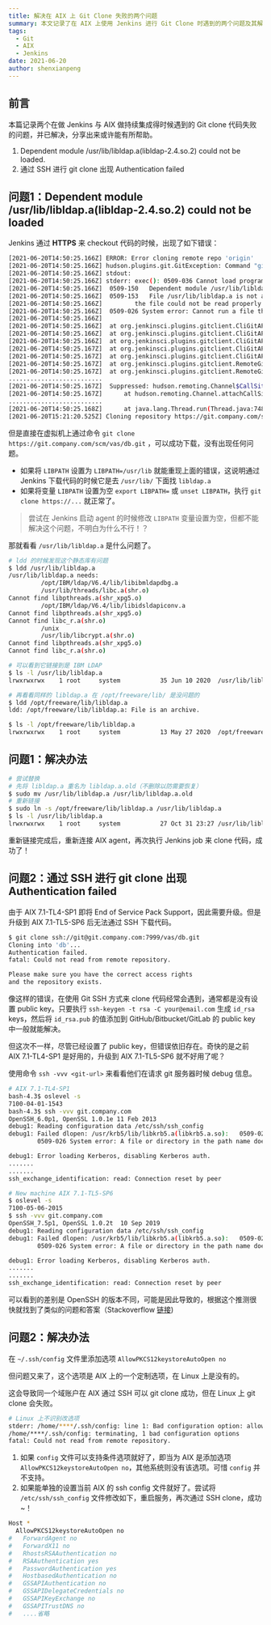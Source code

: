 ```yaml
---
title: 解决在 AIX 上 Git Clone 失败的两个问题
summary: 本文记录了在 AIX 上使用 Jenkins 进行 Git Clone 时遇到的两个问题及其解决方法，包括依赖库加载失败和 SSH 认证失败。
tags:
  - Git
  - AIX
  - Jenkins
date: 2021-06-20
author: shenxianpeng
---
```


## 前言

本篇记录两个在做 Jenkins 与 AIX 做持续集成得时候遇到的 Git clone 代码失败的问题，并已解决，分享出来或许能有所帮助。

1. Dependent module /usr/lib/libldap.a(libldap-2.4.so.2) could not be loaded.
2. 通过 SSH 进行 git clone 出现 Authentication failed


## 问题1：Dependent module /usr/lib/libldap.a(libldap-2.4.so.2) could not be loaded

Jenkins 通过 **HTTPS** 来 checkout 代码的时候，出现了如下错误：

```bash
[2021-06-20T14:50:25.166Z] ERROR: Error cloning remote repo 'origin'
[2021-06-20T14:50:25.166Z] hudson.plugins.git.GitException: Command "git fetch --tags --force --progress --depth=1 -- https://git.company.com/scm/vas/db.git +refs/heads/*:refs/remotes/origin/*" returned status code 128:
[2021-06-20T14:50:25.166Z] stdout:
[2021-06-20T14:50:25.166Z] stderr: exec(): 0509-036 Cannot load program /opt/freeware/libexec64/git-core/git-remote-https because of the following errors:
[2021-06-20T14:50:25.166Z] 	0509-150   Dependent module /usr/lib/libldap.a(libldap-2.4.so.2) could not be loaded.
[2021-06-20T14:50:25.166Z] 	0509-153   File /usr/lib/libldap.a is not an archive or
[2021-06-20T14:50:25.166Z] 		   the file could not be read properly.
[2021-06-20T14:50:25.166Z] 	0509-026 System error: Cannot run a file that does not have a valid format.
[2021-06-20T14:50:25.166Z]
[2021-06-20T14:50:25.166Z] 	at org.jenkinsci.plugins.gitclient.CliGitAPIImpl.launchCommandIn(CliGitAPIImpl.java:2450)
[2021-06-20T14:50:25.166Z] 	at org.jenkinsci.plugins.gitclient.CliGitAPIImpl.launchCommandWithCredentials(CliGitAPIImpl.java:2051)
[2021-06-20T14:50:25.166Z] 	at org.jenkinsci.plugins.gitclient.CliGitAPIImpl.access$500(CliGitAPIImpl.java:84)
[2021-06-20T14:50:25.167Z] 	at org.jenkinsci.plugins.gitclient.CliGitAPIImpl$1.execute(CliGitAPIImpl.java:573)
[2021-06-20T14:50:25.167Z] 	at org.jenkinsci.plugins.gitclient.CliGitAPIImpl$2.execute(CliGitAPIImpl.java:802)
[2021-06-20T14:50:25.167Z] 	at org.jenkinsci.plugins.gitclient.RemoteGitImpl$CommandInvocationHandler$GitCommandMasterToSlaveCallable.call(RemoteGitImpl.java:161)
[2021-06-20T14:50:25.167Z] 	at org.jenkinsci.plugins.gitclient.RemoteGitImpl$CommandInvocationHandler$GitCommandMasterToSlaveCallable.call(RemoteGitImpl.java:154)
..........................
[2021-06-20T14:50:25.167Z] 	Suppressed: hudson.remoting.Channel$CallSiteStackTrace: Remote call to aix-devasbld-01
[2021-06-20T14:50:25.167Z] 		at hudson.remoting.Channel.attachCallSiteStackTrace(Channel.java:1800)
..........................
[2021-06-20T14:50:25.168Z] 		at java.lang.Thread.run(Thread.java:748)
[2021-06-20T15:21:20.525Z] Cloning repository https://git.company.com/scm/vas/db.git
```

但是直接在虚拟机上通过命令 `git clone https://git.company.com/scm/vas/db.git` ，可以成功下载，没有出现任何问题。

* 如果将 `LIBPATH` 设置为 `LIBPATH=/usr/lib` 就能重现上面的错误，这说明通过 Jenkins 下载代码的时候它是去 `/usr/lib/` 下面找 `libldap.a`
* 如果将变量 `LIBPATH` 设置为空 `export LIBPATH=` 或 `unset LIBPATH`，执行 `git clone https://...` 就正常了。

> 尝试在 Jenkins 启动 agent 的时候修改 `LIBPATH` 变量设置为空，但都不能解决这个问题，不明白为什么不行！？

那就看看 `/usr/lib/libldap.a` 是什么问题了。

```bash
# ldd 的时候发现这个静态库有问题
$ ldd /usr/lib/libldap.a
/usr/lib/libldap.a needs:
         /opt/IBM/ldap/V6.4/lib/libibmldapdbg.a
         /usr/lib/threads/libc.a(shr.o)
Cannot find libpthreads.a(shr_xpg5.o)
         /opt/IBM/ldap/V6.4/lib/libidsldapiconv.a
Cannot find libpthreads.a(shr_xpg5.o)
Cannot find libc_r.a(shr.o)
         /unix
         /usr/lib/libcrypt.a(shr.o)
Cannot find libpthreads.a(shr_xpg5.o)
Cannot find libc_r.a(shr.o)

# 可以看到它链接到是 IBM LDAP
$ ls -l /usr/lib/libldap.a
lrwxrwxrwx    1 root     system           35 Jun 10 2020  /usr/lib/libldap.a -> /opt/IBM/ldap/V6.4/lib/libidsldap.a

# 再看看同样的 libldap.a 在 /opt/freeware/lib/ 是没问题的
$ ldd /opt/freeware/lib/libldap.a
ldd: /opt/freeware/lib/libldap.a: File is an archive.

$ ls -l /opt/freeware/lib/libldap.a
lrwxrwxrwx    1 root     system           13 May 27 2020  /opt/freeware/lib/libldap.a -> libldap-2.4.a
```

## 问题1：解决办法

```bash
# 尝试替换
# 先将 libldap.a 重名为 libldap.a.old（不删除以防需要恢复）
$ sudo mv /usr/lib/libldap.a /usr/lib/libldap.a.old
# 重新链接
$ sudo ln -s /opt/freeware/lib/libldap.a /usr/lib/libldap.a
$ ls -l /usr/lib/libldap.a
lrwxrwxrwx    1 root     system           27 Oct 31 23:27 /usr/lib/libldap.a -> /opt/freeware/lib/libldap.a
```

重新链接完成后，重新连接 AIX agent，再次执行 Jenkins job 来 clone 代码，成功了！

## 问题2：通过 SSH 进行 git clone 出现 Authentication failed

由于 AIX 7.1-TL4-SP1 即将 End of Service Pack Support，因此需要升级。但是升级到 AIX 7.1-TL5-SP6 后无法通过 SSH 下载代码。

```bash
$ git clone ssh://git@git.company.com:7999/vas/db.git
Cloning into 'db'...
Authentication failed.
fatal: Could not read from remote repository.

Please make sure you have the correct access rights
and the repository exists.
```

像这样的错误，在使用 Git SSH 方式来 clone 代码经常会遇到，通常都是没有设置 public key。只要执行 `ssh-keygen -t rsa -C your@email.com` 生成 `id_rsa` keys，然后将 `id_rsa.pub` 的值添加到 GitHub/Bitbucket/GitLab 的 public key 中一般就能解决。

但这次不一样，尽管已经设置了 public key，但错误依旧存在。奇快的是之前 AIX 7.1-TL4-SP1 是好用的，升级到 AIX 7.1-TL5-SP6 就不好用了呢？

使用命令 `ssh -vvv <git-url>` 来看看他们在请求 git 服务器时候 debug 信息。

```bash
# AIX 7.1-TL4-SP1
bash-4.3$ oslevel -s
7100-04-01-1543
bash-4.3$ ssh -vvv git.company.com
OpenSSH_6.0p1, OpenSSL 1.0.1e 11 Feb 2013
debug1: Reading configuration data /etc/ssh/ssh_config
debug1: Failed dlopen: /usr/krb5/lib/libkrb5.a(libkrb5.a.so):   0509-022 Cannot load module /usr/krb5/lib/libkrb5.a(libkrb5.a.so).
        0509-026 System error: A file or directory in the path name does not exist.

debug1: Error loading Kerberos, disabling Kerberos auth.
.......
.......
ssh_exchange_identification: read: Connection reset by peer
```

```bash
# New machine AIX 7.1-TL5-SP6
$ oslevel -s
7100-05-06-2015
$ ssh -vvv git.company.com
OpenSSH_7.5p1, OpenSSL 1.0.2t  10 Sep 2019
debug1: Reading configuration data /etc/ssh/ssh_config
debug1: Failed dlopen: /usr/krb5/lib/libkrb5.a(libkrb5.a.so):   0509-022 Cannot load module /usr/krb5/lib/libkrb5.a(libkrb5.a.so).
        0509-026 System error: A file or directory in the path name does not exist.

debug1: Error loading Kerberos, disabling Kerberos auth.
.......
.......
ssh_exchange_identification: read: Connection reset by peer
```

可以看到的差别是 OpenSSH 的版本不同，可能是因此导致的，根据这个推测很快就找到了类似的问题和答案（Stackoverflow [链接](https://stackoverflow.com/questions/54191112/bitbucket-ssh-clone-on-aix-7-1-fails))

## 问题2：解决办法

在 `~/.ssh/config` 文件里添加选项 `AllowPKCS12keystoreAutoOpen no`

但问题又来了，这个选项是 AIX 上的一个定制选项，在 Linux 上是没有的。

这会导致同一个域账户在 AIX 通过 SSH 可以 git clone 成功，但在 Linux 上 git clone 会失败。

```bash
# Linux 上不识别改选项
stderr: /home/****/.ssh/config: line 1: Bad configuration option: allowpkcs12keystoreautoopen
/home/****/.ssh/config: terminating, 1 bad configuration options
fatal: Could not read from remote repository.
```

1. 如果 `config` 文件可以支持条件选项就好了，即当为 AIX 是添加选项 `AllowPKCS12keystoreAutoOpen no`，其他系统则没有该选项。可惜 `config` 并不支持。
2. 如果能单独的设置当前 AIX 的 ssh config 文件就好了。尝试将 `/etc/ssh/ssh_config` 文件修改如下，重启服务，再次通过 SSH clone，成功~！

```bash
Host *
  AllowPKCS12keystoreAutoOpen no
#   ForwardAgent no
#   ForwardX11 no
#   RhostsRSAAuthentication no
#   RSAAuthentication yes
#   PasswordAuthentication yes
#   HostbasedAuthentication no
#   GSSAPIAuthentication no
#   GSSAPIDelegateCredentials no
#   GSSAPIKeyExchange no
#   GSSAPITrustDNS no
#   ....省略
```

